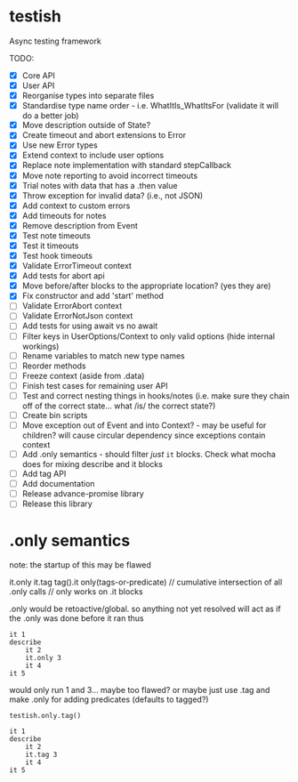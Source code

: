 # testish
Async testing framework

TODO:
- [x] Core API
- [x] User API
- [x] Reorganise types into separate files
- [x] Standardise type name order - i.e. WhatItIs_WhatItsFor (validate it will do a better job)
- [x] Move description outside of State?
- [x] Create timeout and abort extensions to Error
- [x] Use new Error types
- [x] Extend context to include user options
- [x] Replace note implementation with standard stepCallback
- [x] Move note reporting to avoid incorrect timeouts
- [x] Trial notes with data that has a .then value
- [x] Throw exception for invalid data? (i.e., not JSON)
- [x] Add context to custom errors
- [x] Add timeouts for notes
- [x] Remove description from Event
- [x] Test note timeouts
- [x] Test it timeouts
- [x] Test hook timeouts
- [x] Validate ErrorTimeout context
- [x] Add tests for abort api
- [x] Move before/after blocks to the appropriate location? (yes they are)
- [x] Fix constructor and add 'start' method
- [ ] Validate ErrorAbort context
- [ ] Validate ErrorNotJson context
- [ ] Add tests for using await vs no await
- [ ] Filter keys in UserOptions/Context to only valid options (hide internal workings)
- [ ] Rename variables to match new type names
- [ ] Reorder methods
- [ ] Freeze context (aside from .data)
- [ ] Finish test cases for remaining user API
- [ ] Test and correct nesting things in hooks/notes (i.e. make sure they chain off of the correct state... what /is/ the correct state?)
- [ ] Create bin scripts
- [ ] Move exception out of Event and into Context? - may be useful for children? will cause circular dependency since exceptions contain context
- [ ] Add .only semantics - should filter _just_ `it` blocks. Check what mocha does for mixing describe and it blocks
- [ ] Add tag API
- [ ] Add documentation
- [ ] Release advance-promise library
- [ ] Release this library

# .only semantics

note: the startup of this may be flawed

it.only
it.tag
tag().it
only(tags-or-predicate) // cumulative intersection of all .only calls // only works on .it blocks

.only would be retoactive/global. so anything not yet resolved will act as if the .only was done before it ran
thus

```
it 1
describe
    it 2
    it.only 3
    it 4
it 5

```

would only run 1 and 3... maybe too flawed?
or maybe just use .tag and make .only for adding predicates (defaults to tagged?)

```
testish.only.tag()

it 1
describe
    it 2
    it.tag 3
    it 4
it 5
```

